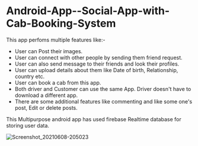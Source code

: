 # Android-App--Social-App-with-Cab-Booking-System
This app perfoms multiple features like:-
- User can Post their images.
- User can connect with other people by sending them friend request. 
- User can also send message to their friends and look their profiles.
- User can upload details about them like Date of birth, Relationship, country etc.
- User can book a cab from this app.
- Both driver and Customer can use the same App. Driver doesn't have to download a different app.
- There are some additional features like commenting and like some one's post, Edit or delete posts.
    
This Multipurpose android app has used firebase Realtime database for storing user data.

![Screenshot_20210608-205023](https://user-images.githubusercontent.com/85566446/121213123-9928b500-c89b-11eb-861c-5a980c4075b9.png)


